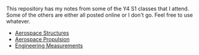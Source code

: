 This repository has my notes from some of the Y4 S1 classes that I attend. Some of the others are either all posted online or I don't go. Feel free to use whatever.

- [Aerospace Structures](./Structures/Structures_Index.md)
- [Aerospace Propulsion](./Propulsion/Propulsion_Index.md)
- [Engineering Measurements](./Measurements/Measurements_Index.md)